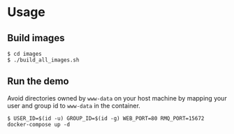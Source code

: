 # Usage

## Build images

```
$ cd images
$ ./build_all_images.sh
```

## Run the demo

Avoid directories owned by `www-data` on your host machine by mapping your user and group id to `www-data` in the container.

```
$ USER_ID=$(id -u) GROUP_ID=$(id -g) WEB_PORT=80 RMQ_PORT=15672 docker-compose up -d
```
